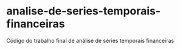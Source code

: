 analise-de-series-temporais-financeiras
=======================================

Código do trabalho final de análise de séries temporais financeiras
